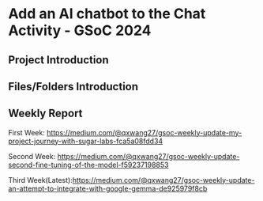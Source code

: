 # Add an AI chatbot to the Chat Activity - GSoC 2024

## Project Introduction





## Files/Folders Introduction





## Weekly Report

First Week: https://medium.com/@qxwang27/gsoc-weekly-update-my-project-journey-with-sugar-labs-fca5a08fdd34

Second Week: https://medium.com/@qxwang27/gsoc-weekly-update-second-fine-tuning-of-the-model-f59237198853

Third Week(Latest):https://medium.com/@qxwang27/gsoc-weekly-update-an-attempt-to-integrate-with-google-gemma-de925979f8cb
